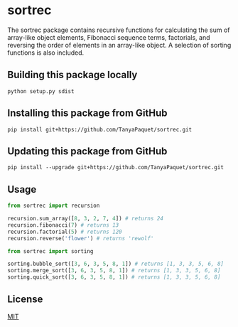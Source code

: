 # sortrec
The sortrec package contains recursive functions for calculating the sum of array-like object elements, Fibonacci sequence terms, factorials, and reversing the order of elements in an array-like object. A selection of sorting functions is also included.

## Building this package locally
`python setup.py sdist`

## Installing this package from GitHub
`pip install git+https://github.com/TanyaPaquet/sortrec.git`

## Updating this package from GitHub
`pip install --upgrade git+https://github.com/TanyaPaquet/sortrec.git`

## Usage
```python
from sortrec import recursion

recursion.sum_array([8, 3, 2, 7, 4]) # returns 24
recursion.fibonacci(7) # returns 13
recursion.factorial(5) # returns 120
recursion.reverse('flower') # returns 'rewolf'
```
```python
from sortrec import sorting

sorting.bubble_sort([3, 6, 3, 5, 8, 1]) # returns [1, 3, 3, 5, 6, 8]
sorting.merge_sort([3, 6, 3, 5, 8, 1]) # returns [1, 3, 3, 5, 6, 8]
sorting.quick_sort([3, 6, 3, 5, 8, 1]) # returns [1, 3, 3, 5, 6, 8]
```

## License
[MIT](https://choosealicense.com/licenses/mit/)
